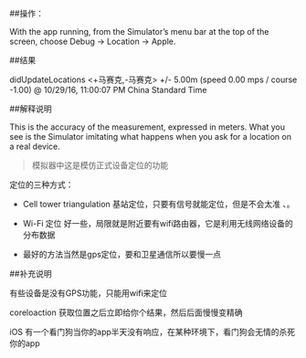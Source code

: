 ##操作：


With the app running, from the Simulator’s menu bar at the top of the screen, choose Debug → Location → Apple.


##结果

didUpdateLocations <+马赛克,-马赛克> +/- 5.00m (speed 0.00 mps / course -1.00) @ 10/29/16, 11:00:07 PM China Standard Time

##解释说明

This is the accuracy of the measurement, expressed in meters. What you see is the Simulator imitating what happens when you ask for a location on a real device.

>模拟器中这是模仿正式设备定位的功能

定位的三种方式：

- Cell tower triangulation 基站定位，只要有信号就能定位，但是不会太准
、。
- Wi-Fi 定位 好一些，局限就是附近要有wifi路由器，它是利用无线网络设备的分布数据

- 最好的方法当然是gps定位，要和卫星通信所以要慢一点


##补充说明

有些设备是没有GPS功能，只能用wifi来定位

coreloaction 获取位置之后立即给你个结果，然后后面慢慢变精确

iOS 有一个看门狗当你的app半天没有响应，在某种环境下，看门狗会无情的杀死你的app

